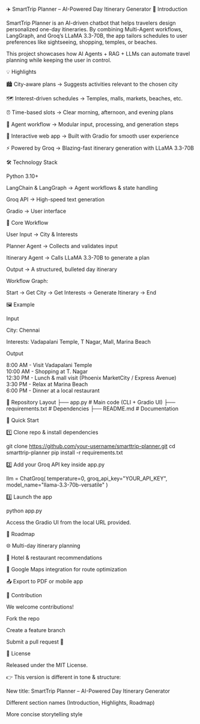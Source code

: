 ✈️ SmartTrip Planner – AI-Powered Day Itinerary Generator
🌟 Introduction

SmartTrip Planner is an AI-driven chatbot that helps travelers design personalized one-day itineraries.
By combining Multi-Agent workflows, LangGraph, and Groq’s LLaMA 3.3-70B, the app tailors schedules to user preferences like sightseeing, shopping, temples, or beaches.

This project showcases how AI Agents + RAG + LLMs can automate travel planning while keeping the user in control.

💡 Highlights

🏙️ City-aware plans → Suggests activities relevant to the chosen city

🗺️ Interest-driven schedules → Temples, malls, markets, beaches, etc.

⏰ Time-based slots → Clear morning, afternoon, and evening plans

🤖 Agent workflow → Modular input, processing, and generation steps

🎨 Interactive web app → Built with Gradio for smooth user experience

⚡ Powered by Groq → Blazing-fast itinerary generation with LLaMA 3.3-70B

🛠️ Technology Stack

Python 3.10+

LangChain & LangGraph → Agent workflows & state handling

Groq API → High-speed text generation

Gradio → User interface

🔑 Core Workflow

User Input → City & Interests

Planner Agent → Collects and validates input

Itinerary Agent → Calls LLaMA 3.3-70B to generate a plan

Output → A structured, bulleted day itinerary

Workflow Graph:

Start → Get City → Get Interests → Generate Itinerary → End

🖼️ Example

Input

City: Chennai

Interests: Vadapalani Temple, T Nagar, Mall, Marina Beach

Output

8:00 AM - Visit Vadapalani Temple  
10:00 AM - Shopping at T. Nagar  
12:30 PM - Lunch & mall visit (Phoenix MarketCity / Express Avenue)  
3:30 PM - Relax at Marina Beach  
6:00 PM - Dinner at a local restaurant  

📂 Repository Layout
├── app.py             # Main code (CLI + Gradio UI)
├── requirements.txt   # Dependencies
├── README.md          # Documentation

🚀 Quick Start

1️⃣ Clone repo & install dependencies

git clone https://github.com/your-username/smarttrip-planner.git
cd smarttrip-planner
pip install -r requirements.txt


2️⃣ Add your Groq API key inside app.py

llm = ChatGroq(
    temperature=0,
    groq_api_key="YOUR_API_KEY",
    model_name="llama-3.3-70b-versatile"
)


3️⃣ Launch the app

python app.py


Access the Gradio UI from the local URL provided.

🔮 Roadmap

🌐 Multi-day itinerary planning

🏨 Hotel & restaurant recommendations

📌 Google Maps integration for route optimization

📤 Export to PDF or mobile app

🤝 Contribution

We welcome contributions!

Fork the repo

Create a feature branch

Submit a pull request 🚀

📜 License

Released under the MIT License.

👉 This version is different in tone & structure:

New title: SmartTrip Planner – AI-Powered Day Itinerary Generator

Different section names (Introduction, Highlights, Roadmap)

More concise storytelling style
